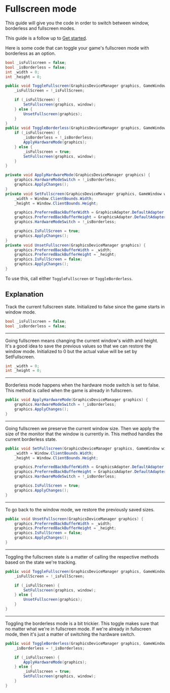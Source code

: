# Fullscreen mode

This guide will give you the code in order to switch between window, borderless and fullscreen modes.

This guide is a follow up to [Get started](./get-started.md).

Here is some code that can toggle your game's fullscreen mode with borderless as an option.

```csharp
bool _isFullscreen = false;
bool _isBorderless = false;
int _width = 0;
int _height = 0;

public void ToggleFullscreen(GraphicsDeviceManager graphics, GameWindow window) {
    _isFullScreen = !_isFullScreen;

    if (_isFullScreen) {
        SetFullscreen(graphics, window);
    } else {
        UnsetFullscreen(graphics);
    }
}
public void ToggleBorderless(GraphicsDeviceManager graphics, GameWindow window) {
    if (_isFullscreen) {
        _isBorderless = !_isBorderless;
        ApplyHardwareMode(graphics);
    } else {
        _isFullscreen = true;
        SetFullscreen(graphics, window);
    }
}

private void ApplyHardwareMode(GraphicsDeviceManager graphics) {
    graphics.HardwareModeSwitch = !_isBorderless;
    graphics.ApplyChanges();
}
private void SetFullscreen(GraphicsDeviceManager graphics, GameWindow window) {
    _width = Window.ClientBounds.Width;
    _height = Window.ClientBounds.Height;

    graphics.PreferredBackBufferWidth = GraphicsAdapter.DefaultAdapter.CurrentDisplayMode.Width;
    graphics.PreferredBackBufferHeight = GraphicsAdapter.DefaultAdapter.CurrentDisplayMode.Height;
    graphics.HardwareModeSwitch = !_isBorderless;

    graphics.IsFullScreen = true;
    graphics.ApplyChanges();
}
private void UnsetFullscreen(GraphicsDeviceManager graphics) {
    graphics.PreferredBackBufferWidth = _width;
    graphics.PreferredBackBufferHeight = _height;
    graphics.IsFullScreen = false;
    graphics.ApplyChanges();
}
```

To use this, call either `ToggleFullscreen` or `ToggleBorderless`.

## Explanation

Track the current fullscreen state. Initialized to false since the game starts in window mode.

```csharp
bool _isFullscreen = false;
bool _isBorderless = false;
```

---

Going fullscreen means changing the current window's width and height. It's a good idea to save the previous values so that we can restore the window mode. Initialized to 0 but the actual value will be set by SetFullscreen.

```csharp
int _width = 0;
int _height = 0;
```

---

Borderless mode happens when the hardware mode switch is set to false. This method is called when the game is already in fullscreen.

```csharp
public void ApplyHardwareMode(GraphicsDeviceManager graphics) {
    graphics.HardwareModeSwitch = !_isBorderless;
    graphics.ApplyChanges();
}
```

---

Going fullscreen we preserve the current window size. Then we apply the size of the monitor that the window is currently in. This method handles the current borderless state.

```csharp
public void SetFullscreen(GraphicsDeviceManager graphics, GameWindow window) {
    _width = Window.ClientBounds.Width;
    _height = Window.ClientBounds.Height;

    graphics.PreferredBackBufferWidth = GraphicsAdapter.DefaultAdapter.CurrentDisplayMode.Width;
    graphics.PreferredBackBufferHeight = GraphicsAdapter.DefaultAdapter.CurrentDisplayMode.Height;
    graphics.HardwareModeSwitch = !_isBorderless;

    graphics.IsFullScreen = true;
    graphics.ApplyChanges();
}
```

---

To go back to the window mode, we restore the previously saved sizes.

```csharp
public void UnsetFullscreen(GraphicsDeviceManager graphics) {
    graphics.PreferredBackBufferWidth = _width;
    graphics.PreferredBackBufferHeight = _height;
    graphics.IsFullScreen = false;
    graphics.ApplyChanges();
}
```

---

Toggling the fullscreen state is a matter of calling the respective methods based on the state we're tracking.

```csharp
public void ToggleFullscreen(GraphicsDeviceManager graphics, GameWindow window) {
    _isFullScreen = !_isFullScreen;

    if (_isFullScreen) {
        SetFullscreen(graphics, window);
    } else {
        UnsetFullscreen(graphics);
    }
}
```

---

Toggling the borderless mode is a bit trickier. This toggle makes sure that no matter what we're in fullscreen mode. If we're already in fullscreen mode, then it's just a matter of switching the hardware switch.

```csharp
public void ToggleBorderless(GraphicsDeviceManager graphics, GameWindow window) {
    _isBorderless = !_isBorderless;

    if (_isFullscreen) {
        ApplyHardwareMode(graphics);
    } else {
        _isFullscreen = true;
        SetFullscreen(graphics, window);
    }
}
```
